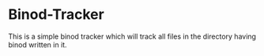 # Binod-Tracker
This is a simple binod tracker which will track all files in the directory having binod written in it.
